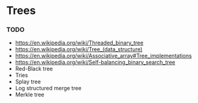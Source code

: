 # Trees

### TODO
- https://en.wikipedia.org/wiki/Threaded_binary_tree
- https://en.wikipedia.org/wiki/Tree_(data_structure)
- https://en.wikipedia.org/wiki/Associative_array#Tree_implementations
- https://en.wikipedia.org/wiki/Self-balancing_binary_search_tree
- Red-Black tree
- Tries
- Splay tree
- Log structured merge tree
- Merkle tree
